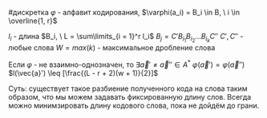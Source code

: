 #дискретка 
$\varphi$ - алфавит кодирования, $\varphi(a_i) = B_i \in B, \ i \in \overline{1, r}$

$l_i$ - длина $B_i, \ L = \sum\limits_{i = 1}^r l_i$
$B_j = C' B_{i_1} B_{i_2}\dots B_{i_k}C''$
$C', C''$ - любые слова
$W = max(k)$ - максимальное дробление слова

Если $\varphi$ - не взаимно-однозначен, то $\exists \vec{a}' \neq \vec{a}'' \in A^*$
$\varphi(\vec{a}') = \varphi(\vec{a}'')$
$l(\vec{a}') \leq [\frac{(L - r + 2)(w + 1)}{2}]$

Суть: существует такое разбиение полученного кода на слова таким образом, что мы можем задавать фиксированную длину слов. Всегда можно минимзировать длину кодового слова, пока не дойдём до грани.